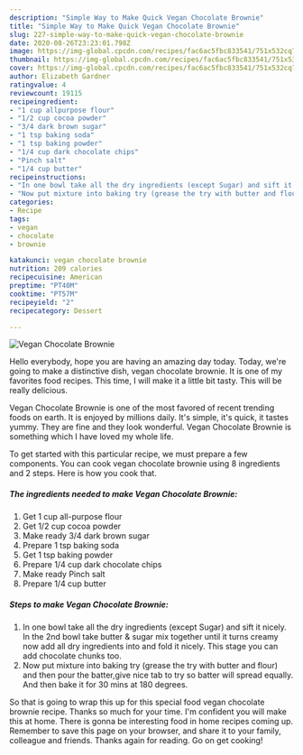 ```yaml
---
description: "Simple Way to Make Quick Vegan Chocolate Brownie"
title: "Simple Way to Make Quick Vegan Chocolate Brownie"
slug: 227-simple-way-to-make-quick-vegan-chocolate-brownie
date: 2020-08-26T23:23:01.798Z
image: https://img-global.cpcdn.com/recipes/fac6ac5fbc833541/751x532cq70/vegan-chocolate-brownie-recipe-main-photo.jpg
thumbnail: https://img-global.cpcdn.com/recipes/fac6ac5fbc833541/751x532cq70/vegan-chocolate-brownie-recipe-main-photo.jpg
cover: https://img-global.cpcdn.com/recipes/fac6ac5fbc833541/751x532cq70/vegan-chocolate-brownie-recipe-main-photo.jpg
author: Elizabeth Gardner
ratingvalue: 4
reviewcount: 19115
recipeingredient:
- "1 cup allpurpose flour"
- "1/2 cup cocoa powder"
- "3/4 dark brown sugar"
- "1 tsp baking soda"
- "1 tsp baking powder"
- "1/4 cup dark chocolate chips"
- "Pinch salt"
- "1/4 cup butter"
recipeinstructions:
- "In one bowl take all the dry ingredients (except Sugar) and sift it nicely. In the 2nd bowl take butter &amp; sugar mix together until it turns creamy now add all dry ingredients into and fold it nicely. This stage you can add chocolate chunks too."
- "Now put mixture into baking try (grease the try with butter and flour) and then pour the batter,give nice tab to try so batter will spread equally. And then bake it for 30 mins at 180 degrees."
categories:
- Recipe
tags:
- vegan
- chocolate
- brownie

katakunci: vegan chocolate brownie 
nutrition: 209 calories
recipecuisine: American
preptime: "PT40M"
cooktime: "PT57M"
recipeyield: "2"
recipecategory: Dessert

---
```



![Vegan Chocolate Brownie](https://img-global.cpcdn.com/recipes/fac6ac5fbc833541/751x532cq70/vegan-chocolate-brownie-recipe-main-photo.jpg)

Hello everybody, hope you are having an amazing day today. Today, we're going to make a distinctive dish, vegan chocolate brownie. It is one of my favorites food recipes. This time, I will make it a little bit tasty. This will be really delicious.

Vegan Chocolate Brownie is one of the most favored of recent trending foods on earth. It is enjoyed by millions daily. It's simple, it's quick, it tastes yummy. They are fine and they look wonderful. Vegan Chocolate Brownie is something which I have loved my whole life.




To get started with this particular recipe, we must prepare a few components. You can cook vegan chocolate brownie using 8 ingredients and 2 steps. Here is how you cook that.

<!--inarticleads1-->

##### The ingredients needed to make Vegan Chocolate Brownie:

1. Get 1 cup all-purpose flour
1. Get 1/2 cup cocoa powder
1. Make ready 3/4 dark brown sugar
1. Prepare 1 tsp baking soda
1. Get 1 tsp baking powder
1. Prepare 1/4 cup dark chocolate chips
1. Make ready Pinch salt
1. Prepare 1/4 cup butter




<!--inarticleads2-->

##### Steps to make Vegan Chocolate Brownie:

1. In one bowl take all the dry ingredients (except Sugar) and sift it nicely. In the 2nd bowl take butter &amp; sugar mix together until it turns creamy now add all dry ingredients into and fold it nicely. This stage you can add chocolate chunks too.
1. Now put mixture into baking try (grease the try with butter and flour) and then pour the batter,give nice tab to try so batter will spread equally. And then bake it for 30 mins at 180 degrees.




So that is going to wrap this up for this special food vegan chocolate brownie recipe. Thanks so much for your time. I'm confident you will make this at home. There is gonna be interesting food in home recipes coming up. Remember to save this page on your browser, and share it to your family, colleague and friends. Thanks again for reading. Go on get cooking!
